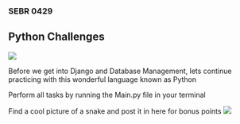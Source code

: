 ### SEBR 0429 

## Python Challenges 


![](https://www.siliconrepublic.com/wp-content/uploads/2016/02/Simpsons-main-718x523.png)

Before we get into Django and Database Management, lets continue practicing with this wonderful language known as Python


Perform all tasks by running the Main.py file in your terminal


Find a cool picture of a snake and post it in here for bonus points
![](https://www.indianapoliszoo.com/wp-content/uploads/2024/05/reptile-blue-viper.webp)
